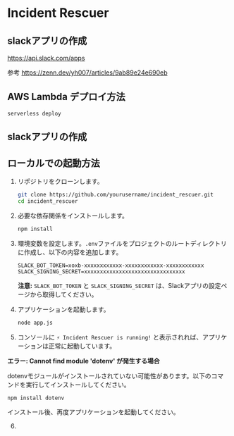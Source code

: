 # Incident Rescuer

## slackアプリの作成
https://api.slack.com/apps

参考
https://zenn.dev/yh007/articles/9ab89e24e690eb

## AWS Lambda デプロイ方法

```
serverless deploy
```

## slackアプリの作成


## ローカルでの起動方法

1. リポジトリをクローンします。
    ```sh
    git clone https://github.com/yourusername/incident_rescuer.git
    cd incident_rescuer
    ```

2. 必要な依存関係をインストールします。
    ```sh
    npm install
    ```

3. 環境変数を設定します。`.env`ファイルをプロジェクトのルートディレクトリに作成し、以下の内容を追加します。
    ```
    SLACK_BOT_TOKEN=xoxb-xxxxxxxxxxxx-xxxxxxxxxxxx-xxxxxxxxxxxx
    SLACK_SIGNING_SECRET=xxxxxxxxxxxxxxxxxxxxxxxxxxxxxxxx
    ```
   **注意:** `SLACK_BOT_TOKEN` と `SLACK_SIGNING_SECRET` は、Slackアプリの設定ページから取得してください。

4. アプリケーションを起動します。
    ```sh
    node app.js
    ```

5. コンソールに `⚡️ Incident Rescuer is running!` と表示されれば、アプリケーションは正常に起動しています。

**エラー: Cannot find module 'dotenv' が発生する場合**

dotenvモジュールがインストールされていない可能性があります。以下のコマンドを実行してインストールしてください。

```sh
npm install dotenv
```

インストール後、再度アプリケーションを起動してください。

6.
